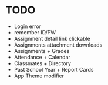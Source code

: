 # TODO

- Login error
- remember ID/PW
- Assignment detail link clickable
- Assignments attachment downloads
- Assignments + Grades
- Attendance + Calendar
- Classmates + Directory
- Past School Year + Report Cards
- App Theme modifier